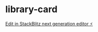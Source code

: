 # library-card

[Edit in StackBlitz next generation editor ⚡️](https://stackblitz.com/~/github.com/BrodyBruns1/library-card)